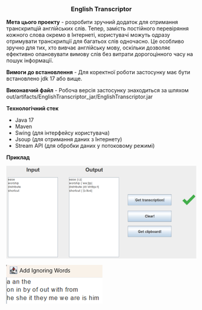 <h3 align="center">English Transcriptor</h3>

**Мета цього проекту** - розробити зручний додаток для отримання транскрипцій англійських слів. Тепер, замість постійного перевіряння кожного слова окремо в Інтернеті, користувачі можуть одразу отримувати транскрипції для багатьох слів одночасно. Це особливо зручно для тих, хто вивчає англійську мову, оскільки дозволяє ефективно опановувати вимову слів без витрати дорогоцінного часу на пошук інформації.

**Вимоги до встановлення** - Для коректної роботи застосунку має бути встановлено jdk 17 або вище.

**Виконавчий файл** - Робоча версія застосунку знаходиться за шляхом out/artifacts/EnglishTranscriptor_jar/EnglishTranscriptor.jar

**Технологічний стек**
- Java 17
- Maven
- Swing (для інтерфейсу користувача)
- Jsoup (для отримання даних з Інтернету)
- Stream API (для обробки даних у потоковому режимі)

**Приклад**

![img.png](img.png)

![img_2.png](img_2.png)
